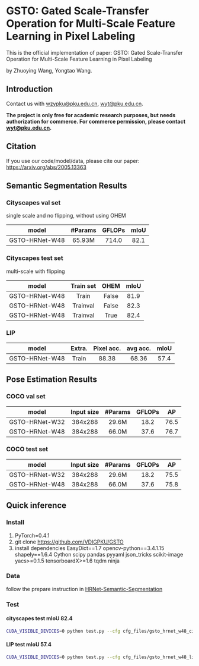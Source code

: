 # GSTO: Gated Scale-Transfer Operation for Multi-Scale Feature Learning in Pixel Labeling
This is the official implementation of paper: GSTO: Gated Scale-Transfer Operation for Multi-Scale Feature Learning in Pixel Labeling

by Zhuoying Wang, Yongtao Wang.

## Introduction

Contact us with wzypku@pku.edu.cn, wyt@pku.edu.cn.

**The project is only free for academic research purposes, but needs authorization for commerce. For commerce permission, please contact wyt@pku.edu.cn.**


## Citation

If you use our code/model/data, please cite our paper:
https://arxiv.org/abs/2005.13363



## Semantic Segmentation Results

### Cityscapes val set

single scale and no flipping, without using OHEM

|     model    | #Params |  GFLOPs | mIoU |                 
|:------------:|:-------:|:-------:|:----:|
|GSTO-HRNet-W48|  65.93M |  714.0  | 82.1 |

### Cityscapes test set

multi-scale with flipping

|     model    | Train set |   OHEM  | mIoU |                 
|:------------:| :-------: |:-------:|:----:|
|GSTO-HRNet-W48|   Train   |  False  | 81.9 |
|GSTO-HRNet-W48|  Trainval |  False  | 82.3 |
|GSTO-HRNet-W48|  Trainval |  True   | 82.4 |

### LIP 
|     model    |   Extra.  | Pixel acc. | avg acc. | mIoU |              
|:------------:| :-------: | :-------:  | :------: |:----:|
|GSTO-HRNet-W48|   Train   |   88.38    |  68.36   | 57.4 |

## Pose Estimation Results

### COCO val set
|     model    |Input size | #Params |  GFLOPs |  AP  |                
|:------------:| :-------: |:-------:|:-------:|:----:|
|GSTO-HRNet-W32|  384x288  |  29.6M  |   18.2  | 76.5 |
|GSTO-HRNet-W48|  384x288  |  66.0M  |   37.6  | 76.7 |
 
 
### COCO test set
|     model    |Input size | #Params |  GFLOPs |  AP  |                
|:------------:| :-------: |:-------:|:-------:|:----:|
|GSTO-HRNet-W32|  384x288  |  29.6M  |   18.2  | 75.5 |
|GSTO-HRNet-W48|  384x288  |  66.0M  |   37.6  | 75.8 |

## Quick inference
### Install
1. PyTorch=0.4.1 
2. git clone https://github.com/VDIGPKU/GSTO
3. install dependencies 
    EasyDict==1.7
    opencv-python==3.4.1.15
    shapely==1.6.4
    Cython
    scipy
    pandas
    pyyaml
    json_tricks
    scikit-image
    yacs>=0.1.5
    tensorboardX>=1.6
    tqdm
    ninja
    
### Data 
follow the prepare instruction in [HRNet-Semantic-Segmentation](https://github.com/HRNet/HRNet-Semantic-Segmentation#data-preparation)

### Test

#### cityscapes test mIoU 82.4
```Bash
CUDA_VISIBLE_DEVICES=0 python test.py --cfg cfg_files/gsto_hrnet_w48_cityscapes.yaml
```

#### LIP test mIoU 57.4
```Bash
CUDA_VISIBLE_DEVICES=0 python test.py --cfg cfg_files/gsto_hrnet_w48_lip.yaml
```
